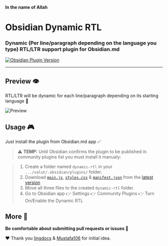 **In the name of Allah**

# Obsidian Dynamic RTL

### Dynamic (Per line/paragraph depending on the language you type) RTL/LTR support plugin for Obsidian.md

[![Obsidian Plugin Version](https://img.shields.io/badge/Obsidian.md%20Community%20Plugins-0.2.0-blue?style=for-the-badge&logo=obsidian&logoColor=purple&labelColor=cyan)](https://obsidian.md)

---
## Preview 👁️

RTL/LTR will be dynamic for each line/paragraph depending on its starting language 🙂

![Preview](https://raw.githubusercontent.com/mwxgaf/obsidian-dynamic-rtl/master/preview.png)

## Usage 🎮

Just install the plugin from Obsidian.md app ✅

>⚠️ **TEMP:** Until Obsidian confirms the plugin to be published in community plugins list you must install it manualy:

>1. Create a folder named `dynamic-rtl` in your `.../valut/.obsidian/plugins/` folder.
>2. Download  [`main.js`](https://github.com/mwxgaf/obsidian-dynamic-rtl/releases/download/0.2.0/main.js), [`styles.css`](https://github.com/mwxgaf/obsidian-dynamic-rtl/releases/download/0.2.0/styles.css) & [`manifest.json`](https://github.com/mwxgaf/obsidian-dynamic-rtl/releases/download/0.2.0/manifest.json) from the [latest version](https://github.com/mwxgaf/obsidian-dynamic-rtl/releases/tag/0.2.0)
>3. Move all three files to the created `dynamic-rtl` folder.
>4. Go to Obsidian app 👉 Settings 👉 Community Plugins 👉 Turn On/Enable the Dynamic RTL
## More 🤔

**Be comfortable about submitting pull requests  or issues 🐧**

❤️ Thank you [lingdocs](https://forum.obsidian.md/u/lingdocs) & [Mustafa106](https://forum.obsidian.md/u/mustafa106) for initial idea.
